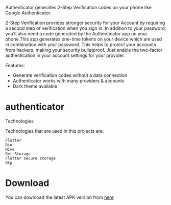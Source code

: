 Authenticator generates 2-Step Verification codes on your phone like Google Authenticator.

2-Step Verification provides stronger security for your Account by requiring a second step of verification when you sign in. In addition to your password, you’ll also need a code generated by the Authenticator app on your phone.This app generates one-time tokens on your device which are used in combination with your password. This helps to protect your accounts from hackers, making your security bulletproof. Just enable the two-factor authentication in your account settings for your provider.

Features:
* Generate verification codes without a data connection
* Authenticator works with many providers & accounts
* Dark theme available
# authenticator

Technologies

Technologies that are used in this projects are:

    Flutter
    Dio
    Hive
    Get Storage
    Flutter secure storage
    Otp


# Download

You can download the latest APK version from [here]()
